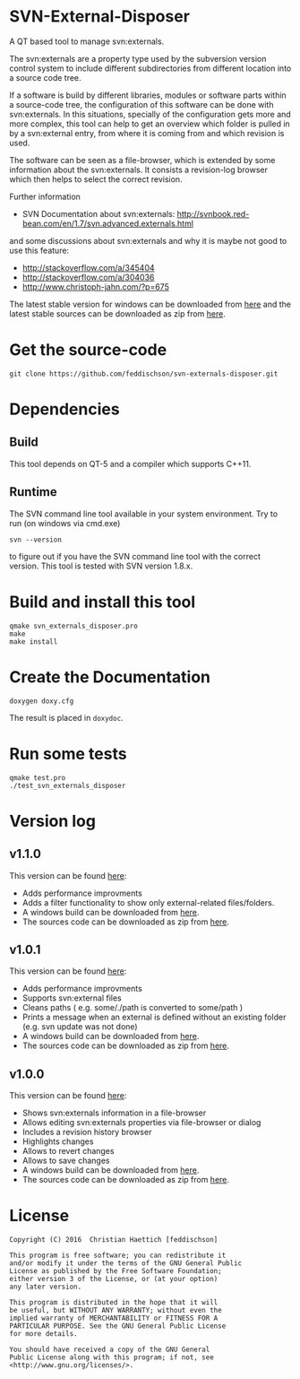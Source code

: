 <!--- eat my shorts doxygen!! -->
SVN-External-Disposer
=======================

A QT based tool to manage svn:externals.

The svn:externals are a property type used by the subversion version control system
to include different subdirectories from different location into a source code tree.

If a software is build by different libraries, modules or software parts within a 
source-code tree, the configuration of this software can be done with svn:externals.
In this situations, specially of the configuration gets more and more complex,
this tool can help to get an overview which folder is pulled in by a svn:external entry, 
from where it is coming from and which revision is used.

The software can be seen as a file-browser, which is extended by some information about the
svn:externals. It consists a revision-log browser which then helps to select the correct revision.

Further information
   - SVN Documentation about svn:externals: http://svnbook.red-bean.com/en/1.7/svn.advanced.externals.html

and some discussions about svn:externals and why it is maybe not good to use this feature:
   - http://stackoverflow.com/a/345404
   - http://stackoverflow.com/a/304036
   - http://www.christoph-jahn.com/?p=675

The latest stable version for windows can be downloaded from [here][win32_v1.0.0] and the latest stable sources can be downloaded as zip from [here][source_v1.0.0].



Get the source-code
=======================

```
git clone https://github.com/feddischson/svn-externals-disposer.git
```



Dependencies
==============

Build
--------------
This tool depends on QT-5 and a compiler which supports C++11.

Runtime
--------------
The SVN command line tool available in your system environment.
Try to run (on windows via cmd.exe)
```
svn --version
```
to figure out if you have the SVN command line tool with the correct version.
This tool is tested with SVN version 1.8.x.


Build and install this tool
=======================

``` 
qmake svn_externals_disposer.pro
make
make install
```

Create the Documentation
=======================

```
doxygen doxy.cfg
```
The result is placed in `doxydoc`.


Run some tests
=======================

```
qmake test.pro
./test_svn_externals_disposer
```

Version log
=================

v1.1.0
-------
This version can be found [here][v1.1.0]:

  - Adds performance improvments
  - Adds a filter functionality to show only external-related files/folders.
  - A windows build can be downloaded from [here][win32_v1.1.0].
  - The sources code can be downloaded as zip from [here][source_v1.1.0].



v1.0.1
-------
This version can be found [here][v1.0.1]:

  - Adds performance improvments
  - Supports svn:external files
  - Cleans paths ( e.g. some/./path is converted to some/path )
  - Prints a message when an external is defined without an existing folder (e.g. svn update was not done)
  - A windows build can be downloaded from [here][win32_v1.0.1].
  - The sources code can be downloaded as zip from [here][source_v1.0.1].



v1.0.0
--------
This version can be found [here][v1.0.0]:

  - Shows svn:externals information in a file-browser
  - Allows editing svn:externals properties via file-browser or dialog
  - Includes a revision history browser
  - Highlights changes
  - Allows to revert changes
  - Allows to save changes
  - A windows build can be downloaded from [here][win32_v1.0.0].
  - The sources code can be downloaded as zip from [here][source_v1.0.0].


License
=======================

```
Copyright (C) 2016  Christian Haettich [feddischson]

This program is free software; you can redistribute it 
and/or modify it under the terms of the GNU General Public 
License as published by the Free Software Foundation; 
either version 3 of the License, or (at your option) 
any later version.

This program is distributed in the hope that it will 
be useful, but WITHOUT ANY WARRANTY; without even the 
implied warranty of MERCHANTABILITY or FITNESS FOR A 
PARTICULAR PURPOSE. See the GNU General Public License 
for more details.

You should have received a copy of the GNU General 
Public License along with this program; if not, see 
<http://www.gnu.org/licenses/>. 
```



[v1.1.0]: https://github.com/feddischson/svn-externals-disposer/releases/tag/v1.1.0
[win32_v1.1.0]: https://github.com/feddischson/svn-externals-disposer/releases/download/v1.1.0/svn_externals_disposer_v1.1.0_win32.zip
[source_v1.1.0]: https://github.com/feddischson/svn-externals-disposer/archive/v1.1.0.zip


[v1.0.1]: https://github.com/feddischson/svn-externals-disposer/releases/tag/v1.0.1
[win32_v1.0.1]: https://github.com/feddischson/svn-externals-disposer/releases/download/v1.0.1/svn_externals_disposer_v1.0.1_win32.zip
[source_v1.0.1]: https://github.com/feddischson/svn-externals-disposer/archive/v1.0.1.zip


[v1.0.0]: https://github.com/feddischson/svn-externals-disposer/releases/tag/v1.0.0
[win32_v1.0.0]: https://github.com/feddischson/svn-externals-disposer/releases/download/v1.0.0/svn_externals_disposer_v1.0.0_win32.zip
[source_v1.0.0]: https://github.com/feddischson/svn-externals-disposer/archive/v1.0.0.zip



